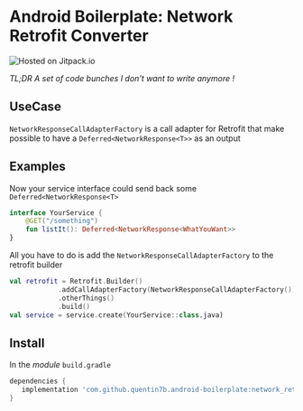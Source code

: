 Android Boilerplate: Network Retrofit Converter
===  

![Hosted on Jitpack.io](https://img.shields.io/jitpack/v/github/quentin7b/android-boilerplate?label=android-boilerplate)    

_TL;DR A set of code bunches I don't want to write anymore !_    

## UseCase

`NetworkResponseCallAdapterFactory` is a call adapter for Retrofit that make possible to have a `Deferred<NetworkResponse<T>>` as an output

## Examples

Now your service interface could send back some `Deferred<NetworkResponse<T>`
```kotlin
interface YourService {
    @GET("/something")
    fun listIt(): Deferred<NetworkResponse<WhatYouWant>>
}
```

All you have to do is add the `NetworkResponseCallAdapterFactory` to the retrofit builder 
```kotlin
val retrofit = Retrofit.Builder()
            .addCallAdapterFactory(NetworkResponseCallAdapterFactory())
            .otherThings()
            .build()
val service = service.create(YourService::class.java)
```

## Install

In the *module* `build.gradle`    
 ```gradle    
dependencies {    
    implementation 'com.github.quentin7b.android-boilerplate:network_retrofit_converter:1.0.0'    
}    
``` 
